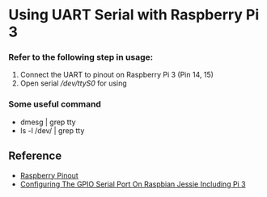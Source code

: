 # Using UART Serial with Raspberry Pi 3

### Refer to the following step in usage:

1. Connect the UART to pinout on Raspberry Pi 3 (Pin 14, 15) 
2. Open serial *_/dev/ttyS0_* for using

### Some useful command

* dmesg | grep tty
* ls -l /dev/ | grep tty

## Reference

* [Raspberry Pinout](https://pinout.xyz/pinout/uart#)
* [Configuring The GPIO Serial Port On Raspbian Jessie Including Pi 3](https://spellfoundry.com/2016/05/29/configuring-gpio-serial-port-raspbian-jessie-including-pi-3/)